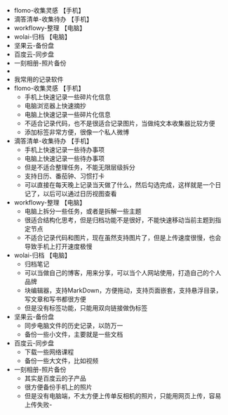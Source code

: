 - flomo-收集灵感 【手机】
- 滴答清单-收集待办 【手机】
- workflowy-整理 【电脑】
- wolai-归档 【电脑】
- 坚果云-备份盘
- 百度云-同步盘
- 一刻相册-照片备份
-
- 我常⽤的记录软件
- flomo-收集灵感 【手机】
	- 手机上快速记录一些碎片化信息
	- 电脑浏览器上快速摘抄
	- 电脑上快速记录一些碎片化信息
	- 不适合记录代码，也不是很适合记录图片，当做纯文本收集器比较方便
	- 添加标签非常方便，很像一个私人微博
- 滴答清单-收集待办 【手机】
	- 手机上快速记录一些待办事项
	- 电脑上快速记录一些待办事项
	- 但是不适合整理任务，不能无限层级拆分
	- 支持日历、番茄钟、习惯打卡
	- 可以直接在每天晚上记录当天做了什么，然后勾选完成，这样就是一个日记了，以后可以通过日历视图查看
- workflowy-整理 【电脑】
	- 电脑上拆分一些任务，或者是拆解一些主题
	- 很适合结构化思考，但是归档功能不是很好，不能快速移动当前主题到指定节点
	- 不适合记录代码和图片，现在虽然支持图片了，但是上传速度很慢，也会导致手机上打开速度极慢
- wolai-归档 【电脑】
	- 归档笔记
	- 可以当做自己的博客，用来分享，可以当个人网站使用，打造自己的个人品牌
	- 块编辑器，支持MarkDown，方便拖动，支持页面嵌套，支持悬浮目录，写文章和写书都很方便
	- 但是没有标签功能，只能用双向链接做伪标签
- 坚果云-备份盘
	- 同步电脑文件的历史记录，以防万一
	- 备份一些小文件，主要就是一些文档
- 百度云-同步盘
	- 下载一些网络课程
	- 备份一些大文件，比如视频
- 一刻相册-照片备份
	- 其实是百度云的子产品
	- 很方便备份手机上的照片
	- 但是没有电脑端，不太方便上传单反相机的照片，只能用网页上传，容易上传失败-